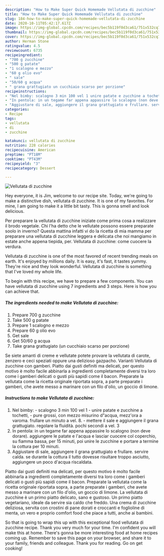 ```yaml
---
description: "How to Make Super Quick Homemade Vellutata di zucchine"
title: "How to Make Super Quick Homemade Vellutata di zucchine"
slug: 184-how-to-make-super-quick-homemade-vellutata-di-zucchine
date: 2020-10-11T05:42:17.617Z
image: https://img-global.cpcdn.com/recipes/bec5b119f0d3ca61/751x532cq70/vellutata-di-zucchine-recipe-main-photo.jpg
thumbnail: https://img-global.cpcdn.com/recipes/bec5b119f0d3ca61/751x532cq70/vellutata-di-zucchine-recipe-main-photo.jpg
cover: https://img-global.cpcdn.com/recipes/bec5b119f0d3ca61/751x532cq70/vellutata-di-zucchine-recipe-main-photo.jpg
author: Herman Stone
ratingvalue: 4.5
reviewcount: 6735
recipeingredient:
- "700 g zucchine"
- "500 g patate"
- "1 scalogno e mezzo"
- "60 g olio evo"
- " sale"
- "50/60 g acqua"
- " grana grattugiato un cucchiaio scarso per porzione"
recipeinstructions:
- "Nel bimby: scalogno 3 min 100 vel 1 unire patate e zucchine a tochetti,   pure grossi, con mezzo misurino d&#34;acqua, mezz&#39;ora a varoma. frullare un minuto a vel. 8.  mettere il sale e aggiungere il grana grattugiato. regolare la fluidità. pochi secondi a vel. 3"
- "In pentola: in un tegame far appena appassire lo scalogno (non deve dorare). aggiungere le patate e l&#39;acqua e lasciar cuocere col coperchio, su fiamma bassa, per 15 minuti, poi unire le zucchine e portare a termine la cottura per 10 minuti."
- "Aggiustare di sale, aggiungere il grana grattugiato e frullare. servire calda. se durante la cottura il tutto dovesse risultare troppo asciutto, aggiungere un poco d&#39;acqua riscaldata."
categories:
- Recipe
tags:
- vellutata
- di
- zucchine

katakunci: vellutata di zucchine 
nutrition: 228 calories
recipecuisine: American
preptime: "PT18M"
cooktime: "PT43M"
recipeyield: "3"
recipecategory: Dessert

---
```



![Vellutata di zucchine](https://img-global.cpcdn.com/recipes/bec5b119f0d3ca61/751x532cq70/vellutata-di-zucchine-recipe-main-photo.jpg)

Hey everyone, it is Jim, welcome to our recipe site. Today, we're going to make a distinctive dish, vellutata di zucchine. It is one of my favorites. For mine, I am going to make it a little bit tasty. This is gonna smell and look delicious.

Per preparare la vellutata di zucchine iniziate come prima cosa a realizzare il brodo vegetale. Chi l&#39;ha detto che le vellutate possono essere preparate soolo in inverno? Questa mattina infatti vi do la ricetta di mia mamma per preparare una vellutata di zucchine leggera e delicata che noi mangiamo in estate anche appena tiepida, per. Vellutata di zucchine: come cuocere la verdura.

Vellutata di zucchine is one of the most favored of recent trending meals on earth. It's enjoyed by millions daily. It is easy, it's fast, it tastes yummy. They're nice and they look wonderful. Vellutata di zucchine is something that I've loved my whole life.


To begin with this recipe, we have to prepare a few components. You can have vellutata di zucchine using 7 ingredients and 3 steps. Here is how you can achieve that.

<!--inarticleads1-->

##### The ingredients needed to make Vellutata di zucchine:

1. Prepare 700 g zucchine
1. Take 500 g patate
1. Prepare 1 scalogno e mezzo
1. Prepare 60 g olio evo
1. Get  sale
1. Get 50/60 g acqua
1. Take  grana grattugiato (un cucchiaio scarso per porzione)


Se siete amanti di creme e vellutate potete provare la vellutata di carote, zenzero e ceci speziati oppure una delizioso gazpacho. Varianti Vellutata di zucchine con gamberi. Piatto dai gusti definiti ma delicati, per questo motivo è molto facile abbinarla a ingredienti completamente diversi tra loro come i gamberi delicati o gusti più sapidi come il bacon. Preparate la vellutata come la ricetta originale riportata sopra, a parte preparate i gamberi, che avete messo a marinare con un filo d&#39;olio, un goccio di limone. 

<!--inarticleads2-->

##### Instructions to make Vellutata di zucchine:

1. Nel bimby: - scalogno 3 min 100 vel 1 - unire patate e zucchine a tochetti,  -  pure grossi, con mezzo misurino d&#34;acqua, mezz&#39;ora a varoma. frullare un minuto a vel. 8. -  mettere il sale e aggiungere il grana grattugiato. regolare la fluidità. pochi secondi a vel. 3
1. In pentola: in un tegame far appena appassire lo scalogno (non deve dorare). aggiungere le patate e l&#39;acqua e lasciar cuocere col coperchio, su fiamma bassa, per 15 minuti, poi unire le zucchine e portare a termine la cottura per 10 minuti.
1. Aggiustare di sale, aggiungere il grana grattugiato e frullare. servire calda. se durante la cottura il tutto dovesse risultare troppo asciutto, aggiungere un poco d&#39;acqua riscaldata.


Piatto dai gusti definiti ma delicati, per questo motivo è molto facile abbinarla a ingredienti completamente diversi tra loro come i gamberi delicati o gusti più sapidi come il bacon. Preparate la vellutata come la ricetta originale riportata sopra, a parte preparate i gamberi, che avete messo a marinare con un filo d&#39;olio, un goccio di limone. La vellutata di zucchine è un primo piatto delicato, sano e gustoso. Un primo piatto vegetariano, ideale da servire sia caldo che freddo. Una crema di zucchine deliziosa, servita con crostini di pane dorati e croccanti e foglioline di menta, un vero e proprio comfort food che piace a tutti, anche ai bambini. 

So that is going to wrap this up with this exceptional food vellutata di zucchine recipe. Thank you very much for your time. I'm confident you will make this at home. There's gonna be more interesting food at home recipes coming up. Remember to save this page on your browser, and share it to your family, friends and colleague. Thank you for reading. Go on get cooking!

